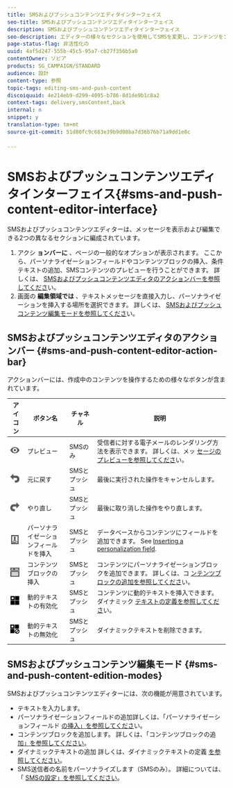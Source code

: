 ```yaml
---
title: SMSおよびプッシュコンテンツエディタインターフェイス
seo-title: SMSおよびプッシュコンテンツエディタインターフェイス
description: SMSおよびプッシュコンテンツエディタインターフェイス
seo-description: エディターの様々なセクションを使用してSMSを変更し、コンテンツをプッシュする方法を説明します。
page-status-flag: 非活性化の
uuid: 4af5d247-555b-45c5-95a7-cb27f356b5a0
contentOwner: ソビア
products: SG_CAMPAIGN/STANDARD
audience: 設計
content-type: 参照
topic-tags: editing-sms-and-push-content
discoiquuid: 4e214eb9-d299-4095-b786-8d1de9b1c8a2
context-tags: delivery,smsContent,back
internal: n
snippet: y
translation-type: tm+mt
source-git-commit: 51d80fc9c683e39b9d08ba7d36b76b71a9dd1e8c

---
```



# SMSおよびプッシュコンテンツエディタインターフェイス{#sms-and-push-content-editor-interface}

SMSおよびプッシュコンテンツエディターは、メッセージを表示および編集できる2つの異なるセクションに編成されています。

1. アクシ **ョンバーに** 、ページの一般的なオプションが表示されます。 ここから、パーソナライゼーションフィールドやコンテンツブロックの挿入、条件テキストの追加、SMSコンテンツのプレビューを行うことができます。 詳しくは、 [SMSおよびプッシュコンテンツエディタのアクションバーを参照してくださ](#sms-and-push-content-editor-action-bar)い。
1. 画面の **編集領域では** 、テキストメッセージを直接入力し、パーソナライゼーションを挿入する場所を選択できます。 詳しくは、 [SMSおよびプッシュコンテンツ編集モードを参照してくださ](#sms-and-push-content-edition-modes)い。

## SMSおよびプッシュコンテンツエディタのアクションバー {#sms-and-push-content-editor-action-bar}

アクションバーには、作成中のコンテンツを操作するための様々なボタンが含まれています。

<table> 
 <thead> 
  <tr> 
   <th> アイコン<br /> </th> 
   <th> ボタン名<br /> </th> 
   <th> チャネル<br /> </th> 
   <th> 説明<br /> </th> 
  </tr> 
 </thead> 
 <tbody> 
  <tr> 
   <td> <img height="21px" src="assets/viewon_darkgrey-24px.png" /> <br /> </td> 
   <td> <span class="uicontrol">プレビュー</span><br /> </td> 
   <td> SMSのみ<br /> </td> 
   <td> 受信者に対する電子メールのレンダリング方法を表示できます。 詳しくは、メッ <a href="../../sending/using/previewing-messages.md">セージのプレビューを参照してくださ</a>い。<br /> </td> 
  </tr> 
  <tr> 
   <td> <img height="21px" src="assets/undo_darkgrey-24px.png" /> <br /> </td> 
   <td> <span class="uicontrol">元に戻す</span><br /> </td> 
   <td> SMSとプッシュ<br /> </td> 
   <td> 最後に実行された操作をキャンセルします。<br /> </td> 
  </tr> 
  <tr> 
   <td> <img height="21px" src="assets/redo_darkgrey-24px.png" /> <br /> </td> 
   <td> <span class="uicontrol">やり直し</span><br /> </td> 
   <td> SMSとプッシュ<br /> </td> 
   <td> 最後に取り消した操作をやり直します。<br /> </td> 
  </tr> 
  <tr> 
   <td> <img height="21px" src="assets/personalization_field_darkgrey-24px.png" /> <br /> </td> 
   <td> <span class="uicontrol">パーソナライゼーションフィールドを挿入</span> <br /> </td> 
   <td> SMSとプッシュ<br /> </td> 
   <td> データベースからコンテンツにフィールドを追加できます。 See <a href="../../designing/using/personalization.md#inserting-a-personalization-field" target="_blank">Inserting a personalization field</a>.<br /> </td> 
  </tr> 
  <tr> 
   <td> <img height="21px" src="assets/personalization_block_darkgrey-24px.png" /> <br /> </td> 
   <td> <span class="uicontrol">コンテンツブロックの挿入</span><br /> </td> 
   <td> SMSとプッシュ<br /> </td> 
   <td> コンテンツにパーソナライゼーションブロックを追加できます。 詳しくは、コ <a href="../../designing/using/personalization.md#adding-a-content-block" target="_blank">ンテンツブロックの追加を参照してくださ</a>い。<br /> </td> 
  </tr> 
  <tr> 
   <td> <img height="21px" src="assets/dynamiccontent_24px.png" /> <br /> </td> 
   <td> <span class="uicontrol">動的テキストの有効化</span><br /> </td> 
   <td> SMSとプッシュ<br /> </td> 
   <td> コンテンツに動的テキストを挿入できます。 ダイナミック <a href="../../channels/using/defining-dynamic-text.md" target="_blank">テキストの定義を参照してくださ</a>い。<br /> </td> 
  </tr> 
  <tr> 
   <td> <img height="21px" src="assets/dynamiccontentdisable_24px.png" /> <br /> </td> 
   <td> <span class="uicontrol">動的テキストの無効化</span><br /> </td> 
   <td> SMSとプッシュ<br /> </td> 
   <td> ダイナミックテキストを削除できます。<br /> </td> 
  </tr> 
 </tbody> 
</table>

## SMSおよびプッシュコンテンツ編集モード {#sms-and-push-content-edition-modes}

SMSおよびプッシュコンテンツエディターには、次の機能が用意されています。

* テキストを入力します。
* パーソナライゼーションフィールドの追加詳しくは、「パーソナライゼーションフィールド [の挿入」を参照してくださ](../../designing/using/personalization.md#inserting-a-personalization-field)い。
* コンテンツブロックを追加します。 詳しくは、「コンテンツブロックの追 [加」を参照してください](../../designing/using/personalization.md#adding-a-content-block)。
* ダイナミックテキストの追加 詳しくは、ダイナミックテキストの定義 [を参照してください](../../channels/using/defining-dynamic-text.md)。
* SMS送信者の名前をパーソナライズします（SMSのみ）。 詳細については、「 [SMSの設定」を参照してください](../../administration/using/configuring-sms-channel.md#configuring-sms-properties)。

